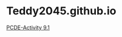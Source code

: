 # Teddy2045.github.io


<a href ="https://github.com/Teddy2045/PCDE-Activity-9.1/"> PCDE-Activity 9.1 </a>
